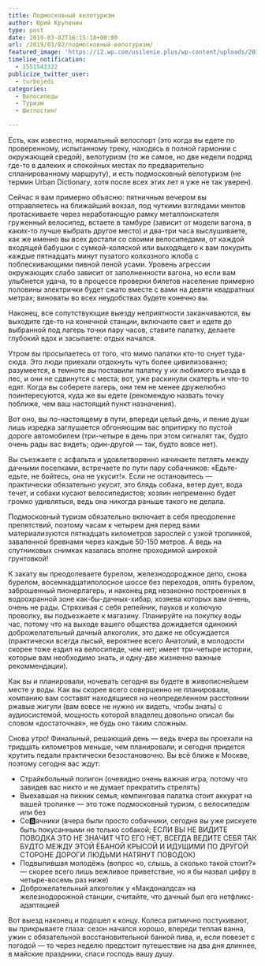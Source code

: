 ```yaml
---
title: Подмосковный велотуризм
author: Юрий Крупенин
type: post
date: 2019-03-02T16:15:18+00:00
url: /2019/03/02/подмосковный-велотуризм/
featured_image: 'https://i2.wp.com/usilenie.plus/wp-content/uploads/2019/03/img_20180825_113717-e1551542434308.jpg?resize=450%2C450&ssl=1'
timeline_notification:
  - 1551543322
publicize_twitter_user:
  - turbojedi
categories:
  - Велосипеды
  - Туризм
  - Шитпостинг

---
```

Есть, как известно, нормальный велоспорт (это когда вы едете по проверенному, испытанному треку, находясь в полной гармонии с окружающей средой), велотуризм (то же самое, но две недели подряд где-то в далеких и спокойных местах по предварительно спланированному маршруту), и есть подмосковный велотуризм (не термин Urban Dictionary, хотя после всех этих лет я уже не так уверен).

Сейчас я вам примерно объясню: пятничным вечером вы отправляетесь на ближайший вокзал, под чуткими взглядами ментов протаскиваете через неработающую рамку металлоискателя груженный велосипед, встаете в тамбуре (зависит от модели вагона, в каких-то лучше выбрать другое место) и два-три часа выслушиваете, как же именно вы всех достали со своими велосипедами, от каждой входящей бабушки с сумкой-коляской или выходящего к вам покурить каждые пятнадцать минут пузатого колхозного жлоба с поблескивающими пивной пеной усами. Уровень агрессии окружающих слабо зависит от заполненности вагона, но если вам улыбнется удача, то в процессе проверки билетов население примерно половины электрички будет сжато вместе с вами на девяти квадратных метрах; виноваты во всех неудобствах будете конечно вы.

Наконец, все сопутствующие выезду неприятности заканчиваются, вы выходите где-то на конечной станции, включаете свет и едете до выбранной под лагерь точки пару часов, ставите палатку, делаете глубокий вдох и засыпаете: отдых начался.

Утром вы просыпаетесь от того, что мимо палатки кто-то снует туда-сюда. Это люди приехали отдохнуть чуть более цивилизованно; разумеется, в темноте вы поставили палатку у их любимого въезда в лес, и они не сдвинутся с места; вот, уже раскинули скатерть и что-то едят. Когда вы соберете лагерь, они тем не менее дружелюбно поинтересуются, куда же вы едете (рекомендую назвать точку поближе, чем ваш настоящий пункт назначения).

Вот оно, вы по-настоящему в пути, впереди целый день, и пение души лишь изредка заглушается обгоняющим вас впритирку по пустой дороге автомобилем (три-четыре в день при этом сигналят так, будто очень рады вас видеть; один-другой &#8212; так, будто вовсе нет).

Вы съезжаете с асфальта и удовлетворенно начинаете петлять между дачными поселками, встречаете по пути пару собачников: &#171;Едьте-едьте, не бойтесь, она не укусит!&#187;. Если не остановитесь &#8212; практически обязательно укусит, это блядь собака, ветер дует, вода течет, и собаки кусают велосипедистов; хозяин непременно будет громко удивляться, ведь она никогда раньше такого не делала.

Подмосковный туризм обязательно включает в себя преодоление препятствий, поэтому часам к четырем дня перед вами материализуются пятнадцать километров зарослей с узкой тропинкой, заваленной бревнами через каждые 50-150 метров. А ведь на спутниковых снимках казалась вполне проходимой широкой грунтовкой!

К закату вы преодолеваете бурелом, железнодороджное депо, снова бурелом, восемнадцатиполосное шоссе без переходов, опять бурелом, заброшенный пионерлагерь, и наконец ряд незаконно построенных в водоохранной зоне как-бы-дачных-хибар, хозяева которых вам очень, очень не рады. Стряхивая с себя репейник, пауков и колючую проволку, вы подъезжаете к магазину. Планируйте на покупку воды час, потому что на выходе вашего общества дожидается одинокий доброжелательный дачный алкоголик, это даже не обсуждается (практически всегда лысый, вероятнее всего Анатолий, в молодости скорее тоже ездил на велосипеде, чем нет; имеет три-четыре истории, которые вам необходимо знать, и одну-две жизненно важные рекоммендации).

Как вы и планировали, ночевать сегодня вы будете в живописнейшем месте у воды. Как вы скорее всего совершенно не планировали, компанию вам составят находящиеся на неопределенном расстоянии ржавые жигули (вам вовсе не нужно их видеть, чтобы знать) с аудиосистемой, мощность которой владелец довольно описал бы словом &#171;достаточная&#187;, не будь оно таким сложным.

Снова утро! Финальный, решающий день &#8212; ведь вчера вы проехали на тридцать километров меньше, чем планировали, и сегодня придется крутить педали практически безостановочно. Вы всё ближе к Москве, поэтому сегодня вас ждут:

  * Страйкбольный полигон (очевидно очень важная игра, потому что завидев вас никто и не думает прекратить стрелять)
  * Выехавшая на пикник семья; кемпинговая палатка стоит аккурат на вашей тропинке &#8212; это тоже подмосковный туризм, с велосипедом или без
  * Со🅱️ачники (вчера были просто собачники, сегодня вы уже рискуете быть покусанными не только собакой; ЕСЛИ ВЫ НЕ ВИДИТЕ ПОВОДКА ЭТО НЕ ЗНАЧИТ ЧТО ЕГО НЕТ, ВСЕГДА ВЕДИТЕ СЕБЯ ТАК БУДТО МЕЖДУ ЭТОЙ ЁБАНОЙ КРЫСОЙ И ИДУЩИМИ ПО ДРУГОЙ СТОРОНЕ ДОРОГИ ЛЮДЬМИ НАТЯНУТ ПОВОДОК) 
  * Подвыпившая молодёжь (вопрос &#171;о, слышь, а сколько такой стоит?&#187; &#8212; скорее всего лишь вежливое приветствие, но я бы назвал цифру в четыре-восемь раз ниже)
  * Доброжелательный алкоголик у &#171;Макдоналдса&#187; на железнодорожной станции, считайте, что дачный был его нетфликс-адаптацией

  
Вот выезд наконец и подошел к концу. Колеса ритмично постукивают, вы прикрываете глаза: сезон начался хорошо, впереди теплая ванна, ужин с обязательной восстановительной банкой пива, и, если повезет с погодой &#8212; то через неделю предстоит путешествие на два дня длиннее, в майские праздники, спаси господь вашу душу.